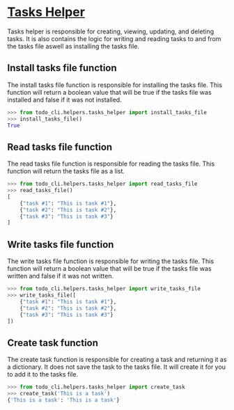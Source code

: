 # [Tasks Helper](../../todo_cli/helpers/tasks_helper.py)

Tasks helper is responsible for creating, viewing, updating, and deleting tasks. It is also contains the logic for writing and reading tasks to and from the tasks file aswell as installing the tasks file.

## Install tasks file function

The install tasks file function is responsible for installing the tasks file. This function will return a boolean value that will be true if the tasks file was installed and false if it was not installed.

```python
>>> from todo_cli.helpers.tasks_helper import install_tasks_file
>>> install_tasks_file()
True
```

## Read tasks file function

The read tasks file function is responsible for reading the tasks file. This function will return the tasks file as a list.

```python
>>> from todo_cli.helpers.tasks_helper import read_tasks_file
>>> read_tasks_file()
[
    {"task #1": "This is task #1"},
    {"task #2": "This is task #2"},
    {"task #3": "This is task #3"}
]
```

## Write tasks file function

The write tasks file function is responsible for writing the tasks file. This function will return a boolean value that will be true if the tasks file was written and false if it was not written.

```python
>>> from todo_cli.helpers.tasks_helper import write_tasks_file
>>> write_tasks_file([
    {"task #1": "This is task #1"},
    {"task #2": "This is task #2"},
    {"task #3": "This is task #3"}
])
```

## Create task function

The create task function is responsible for creating a task and returning it as a dictionary. It does not save the task to the tasks file. It will create it for you to add it to the tasks file.

```python
>>> from todo_cli.helpers.tasks_helper import create_task
>>> create_task('This is a task')
{'This is a task': 'This is a task'}
```

